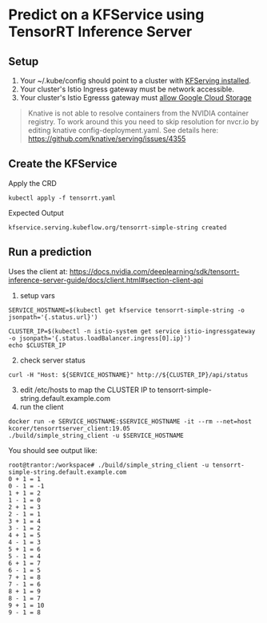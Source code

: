 
# Predict on a KFService using TensorRT Inference Server
## Setup
1. Your ~/.kube/config should point to a cluster with [KFServing installed](https://github.com/kubeflow/kfserving/blob/master/docs/DEVELOPER_GUIDE.md#deploy-kfserving).
2. Your cluster's Istio Ingress gateway must be network accessible.
3. Your cluster's Istio Egresss gateway must [allow Google Cloud Storage](https://knative.dev/docs/serving/outbound-network-access/)


> Knative is not able to resolve containers from the NVIDIA container registry.
To work around this you need to skip resolution for nvcr.io by editing knative config-deployment.yaml. See details here: https://github.com/knative/serving/issues/4355
## Create the KFService
Apply the CRD
```
kubectl apply -f tensorrt.yaml 
```

Expected Output
```
kfservice.serving.kubeflow.org/tensorrt-simple-string created
```

## Run a prediction
Uses the client at: https://docs.nvidia.com/deeplearning/sdk/tensorrt-inference-server-guide/docs/client.html#section-client-api


1. setup vars
```
SERVICE_HOSTNAME=$(kubectl get kfservice tensorrt-simple-string -o jsonpath='{.status.url}')

CLUSTER_IP=$(kubectl -n istio-system get service istio-ingressgateway -o jsonpath='{.status.loadBalancer.ingress[0].ip}')
echo $CLUSTER_IP
```
2. check server status
```
curl -H "Host: ${SERVICE_HOSTNAME}" http://${CLUSTER_IP}/api/status
```
3. edit /etc/hosts to map the CLUSTER IP to tensorrt-simple-string.default.example.com
4. run the client
```
docker run -e SERVICE_HOSTNAME:$SERVICE_HOSTNAME -it --rm --net=host kcorer/tensorrtserver_client:19.05
./build/simple_string_client -u $SERVICE_HOSTNAME
```

You should see output like:
```
root@trantor:/workspace# ./build/simple_string_client -u tensorrt-simple-string.default.example.com
0 + 1 = 1
0 - 1 = -1
1 + 1 = 2
1 - 1 = 0
2 + 1 = 3
2 - 1 = 1
3 + 1 = 4
3 - 1 = 2
4 + 1 = 5
4 - 1 = 3
5 + 1 = 6
5 - 1 = 4
6 + 1 = 7
6 - 1 = 5
7 + 1 = 8
7 - 1 = 6
8 + 1 = 9
8 - 1 = 7
9 + 1 = 10
9 - 1 = 8
```
